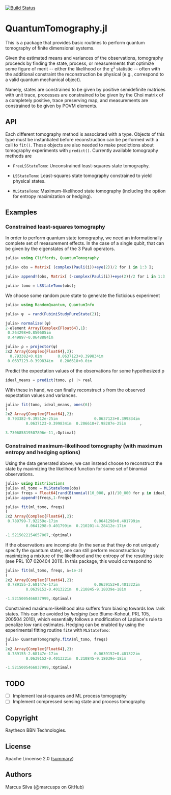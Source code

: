 [![Build Status](https://travis-ci.org/BBN-Q/QuantumTomography.jl.svg?branch=master)](https://travis-ci.org/BBN-Q/QuantumTomography.jl)

# QuantumTomography.jl

This is a package that provides basic routines to perform quantum
tomography of finite dimensional systems.

Given the estimated means and variances of the observations,
tomography proceeds by finding the state, process, or measurements
that optimize some figure of merit -- either the likelihood or the χ²
statistic -- often with the additional constraint the reconstruction
be physical (e.g., correspond to a valid quantum mechanical object).

Namely, states are constrained to be given by positive semidefinite
matrices with unit trace, processes are constrained to be given by the
Choi matrix of a completely positive, trace preserving map, and
measurements are constrained to be given by POVM elements.

## API

Each different tomography method is associated with a type. Objects of
this type must be instantiated before reconstruction can be performed
with a call to `fit()`. These objects are also needed to make
predictions about tomography experiments with `predict()`. Currently available
tomography methods are

+ `FreeLSStateTomo`: Unconstrained least-squares state tomography.

+ `LSStateTomo`: Least-squares state tomography constrained to yield physical states.

+ `MLStateTomo`: Maximum-likelihood state tomography (including the option for entropy maximization or hedging).

## Examples

### Constrained least-squares tomography

In order to perform quantum state tomography, we need an
informationally complete set of measurement effects. In the case of a single
qubit, that can be given by the eigenstates of the 3 Pauli operators.
```julia
julia> using Cliffords, QuantumTomography

julia> obs = Matrix[ (complex(Pauli(i))+eye(2))/2 for i in 1:3 ];

julia> append!(obs, Matrix[ (-complex(Pauli(i))+eye(2))/2 for i in 1:3 ]);

julia> tomo = LSStateTomo(obs);
```
We choose some random pure state to generate the ficticious experiment
```julia
julia> using RandomQuantum, QuantumInfo

julia> ψ  = rand(FubiniStudyPureState(2));

julia> normalize!(ψ)
2-element Array{Complex{Float64},1}:
 0.264298+0.850605im
 0.449897-0.0648884im

julia> ρ = projector(ψ)
2x2 Array{Complex{Float64},2}:
  0.793382+0.0im       0.0637123+0.399834im
 0.0637123-0.399834im   0.206618+0.0im     
```
Predict the expectation values of the observations for some hypothesized ρ
```julia
ideal_means = predict(tomo, ρ) |> real
```
With these in hand, we can finally reconstruct `ρ` from the observed expectation values and variances.
```julia
julia> fit(tomo, ideal_means, ones(6))
(
2x2 Array{Complex{Float64},2}:
 0.793382-9.39512e-25im                0.0637123+0.399834im
         0.0637123-0.399834im  0.206618+7.98287e-25im      ,

3.730685819507896e-11,:Optimal)
```

### Constrained maximum-likelihood tomography (with maximum entropy and hedging options)

Using the data generated above, we can instead choose to reconstruct the state
by maximizing the likelihood function for some set of binomial observations.
```julia
julia> using Distributions
julia> ml_tomo = MLStateTomo(obs)
julia> freqs = Float64[rand(Binomial(10_000, μ))/10_000 for μ in ideal_means[1:3]]
julia> append!(freqs,1-freqs)

julia> fit(ml_tomo, freqs)
(
2x2 Array{Complex{Float64},2}:
 0.789799-7.92259e-17im                0.0641298+0.401799im
         0.0641298-0.401799im  0.210201-4.28412e-17im      ,

-1.5215022154657007,:Optimal)
```
If the observations are incomplete (in the sense that they do not uniquely specify
the quantum state), one can still perform reconstruction by maximizing a mixture
of the likelihood and the entropy of the resulting state (see PRL 107 020404 2011).
In this package, this would correspond to
```julia
julia> fit(ml_tomo, freqs, λ=1e-3)
(
2x2 Array{Complex{Float64},2}:
 0.789155-2.68147e-17im                0.0639152+0.401322im
         0.0639152-0.401322im  0.210845-9.18039e-18im      ,

-1.5215005466837999,:Optimal)
```

Constrained maximum-likelihood also suffers from biasing towards low
rank states.  This can be avoided by *hedging* (see Blume-Kohout, PRL
105, 200504 2010), which essentially follows a modification of
Laplace's rule to penalize low rank estimates. Hedging can be enabled
by using the experimental fitting routine `fitA` with `MLStateTomo`:
```julia
julia> QuantumTomography.fitA(ml_tomo, freqs)
(
2x2 Array{Complex{Float64},2}:
 0.789155-2.68147e-17im                0.0639152+0.401322im
         0.0639152-0.401322im  0.210845-9.18039e-18im      ,

-1.5215005466837999,:Optimal)
```
## TODO

- [ ] Implement least-squares and ML process tomography
- [ ] Implement compressed sensing state and process tomography

## Copyright

Raytheon BBN Technologies.

## License

Apache Lincense 2.0 ([summary](https://tldrlegal.com/license/apache-license-2.0-(apache-2.0)))

## Authors

Marcus Silva (@marcusps on GitHub)
